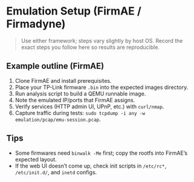 # Emulation Setup (FirmAE / Firmadyne)

> Use either framework; steps vary slightly by host OS. Record the exact steps you follow here so results are reproducible.

## Example outline (FirmAE)
1. Clone FirmAE and install prerequisites.
2. Place your TP-Link firmware `.bin` into the expected images directory.
3. Run analysis script to build a QEMU runnable image.
4. Note the emulated IP/ports that FirmAE assigns.
5. Verify services (HTTP admin UI, UPnP, etc.) with `curl/nmap`.
6. Capture traffic during tests: `sudo tcpdump -i any -w emulation/pcap/emu-session.pcap`.

## Tips
- Some firmwares need `binwalk -Me` first; copy the rootfs into FirmAE’s expected layout.
- If the web UI doesn’t come up, check init scripts in `/etc/rc*`, `/etc/init.d/`, and `inetd` configs.
